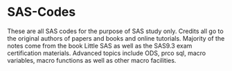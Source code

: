 # SAS-Codes

These are all SAS codes for the purpose of SAS study only. Credits all go to the original authors of papers and books and online tutorials. Majority of the notes come from the book Little SAS as well as the SAS9.3 exam certification materials. Advanced topics include ODS, prco sql, macro variables, macro functions as well as other macro facilities.
